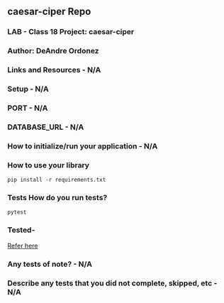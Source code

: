 ## caesar-ciper Repo

### LAB - Class 18 Project: caesar-ciper

### Author: DeAndre Ordonez

### Links and Resources - N/A

### Setup - N/A

### PORT - N/A

### DATABASE_URL - N/A

### How to initialize/run your application - N/A

### How to use your library

`pip install -r requirements.txt`

### Tests How do you run tests?

`pytest`

### Tested-

[Refer here](https://github.com/HighMid/caesar-cipher/blob/main/tests/test_caesar.py)

### Any tests of note? - N/A

### Describe any tests that you did not complete, skipped, etc - N/A

